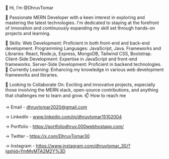 👋 Hi, I’m @DhruvTomar

🚀 Passionate MERN Developer with a keen interest in exploring and mastering the latest technologies. I'm dedicated to staying at the forefront of innovation and continuously expanding my skill set through hands-on projects and learning.

🔧 Skills:
Web Development: Proficient in both front-end and back-end development.
Programming Languages: JavaScript, Java.
Frameworks and Libraries: React, Node.js, Express, MongoDB, Tailwind CSS, Bootstrap.
Client-Side Development: Expertise in JavaScript and front-end frameworks.
Server-Side Development: Proficient in backend technologies.
🌱 Currently Learning: Enhancing my knowledge in various web development frameworks and libraries.

🤝 Looking to Collaborate On: Exciting and innovative projects, especially those involving the MERN stack, open-source contributions, and anything that challenges me to learn and grow.
📫 How to reach me

-> Email - dhruvtomar2020@gmail.com

-> LinkedIn - www.linkedin.com/in/dhruvtomar15102004

-> Portfolio - https://portfoliodhruv.000webhostapp.com/

-> Twitter - https://x.com/DhruvTomar30

-> Instagram - https://www.instagram.com/dhruvtomar_30/?igshid=YmMyMTA2M2Y%3D

